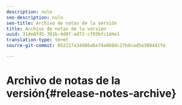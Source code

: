 ```yaml
---
description: nulo
seo-description: nulo
seo-title: Archivo de notas de la versión
title: Archivo de notas de la versión
uuid: 31de8f45-391b-4d8f-ad72-cf93bfc1d4e1
translation-type: tm+mt
source-git-commit: 852217a34d86a6e74a868dc27b9cad5e308441fe

---
```



# Archivo de notas de la versión{#release-notes-archive}


